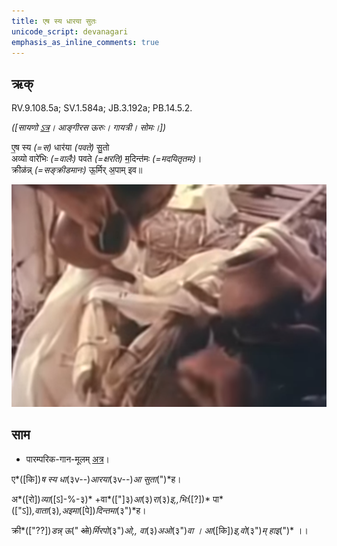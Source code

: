 ```yaml
---
title: एष स्य धारया सुतः  
unicode_script: devanagari  
emphasis_as_inline_comments: true
---   
```


## ऋक्

RV.9.108.5a; SV.1.584a; JB.3.192a; PB.14.5.2.

*([सायणो [ऽत्र](https://archive.org/stream/RgVedaWithSayanasCommentaryPart4/rv_sayanabhasya_part4#page/n359/mode/2up&sa=D&ust=1542425956334000)। आङ्गीरस ऊरुः। गायत्री। सोमः।])*

 ए॒ष स्य *(=स)* धार॑या *(पवते)* सु॒तो  
 अव्यो वारे॑भिः *(=वालैः)* पवते *(=क्षरति)* म॒दिन्त॑मः *(=मदयितृतमः)*।  
 क्रीळ॑न्न् *(=सङ्क्रीडमानः)* ऊ॒र्मिर् अ॒पाम् इव॥

![](../images/soma-purification.png)


## साम

- पारम्परिक-गान-मूलम् [अत्र](https://archive.org/stream/sAmaveda-jaiminIya-paravastu-paramparA-docs/VIVAAHA%20UPANAYANA%20SAAMAANI#page/n2/mode/1up&sa=D&ust=1542425956335000)।
<div class="audioEmbed"  caption="रामानुजार्यः 1974 " src="https://archive
.org/download/jaiminIya-sAma-gAna-paravastu-tradition-rAmAnuja/eSha-sya-dhArayA.mp3"></div>
<div class="audioEmbed"  caption="गोपालार्यः 2015  " src="https://archive
.org/download/jaiminIya-sAma-gAna-paravastu-tradition-gopAla-2015/eSha-sya-dhArayA.mp3"></div>
<div class="audioEmbed"  caption="गोपालपवनयोर् अनुवचनम् 2015 1x" src="https://archive
.org/download/jaiminIya-sAma-gAna-paravastu-tradition-anuvachanam-gopAla-pavana-2015/eSha-sya-dhArayA.mp3"></div>
<div class="audioEmbed"  caption="गोपालपवनयोर् अनुवचनम् 2015 1.5x" src="https://archive
.org/download/jaiminIya-sAma-gAna-paravastu-tradition-anuvachanam-gopAla-pavana-2015-150p-speed/eSha-sya-dhArayA.mp3"></div>

ए*([कि])*ष स्य धा*(३v--)*आरया*(३v--)*आ सुता*(")*ह।

अ*([रो])*व्या*([ऽ]-%-३)* +वा*(["]३)*आ*(३)*रा*(३)*इ,,भिः*([?])* पा*(["ऽ])*,वाता*(३)*,अइमा*([पे])*दिन्तमा*(३")*ह।

क्री*(["??])*डन्न् ऊ*(" ~~ओ~~)*र्मिरपो*(३")*ओ,, वा*(३)*अओ*(३")*वा । आ*([कि])*इ,वो*(३")*म् हाइ*(")* ।।